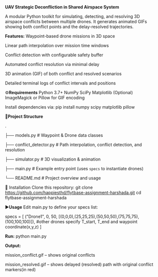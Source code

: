**UAV Strategic Deconfliction in Shared Airspace System**


A modular Python toolkit for simulating, detecting, and resolving 3D airspace conflicts between multiple drones. It generates animated GIFs showing both conflict points and the delay-resolved trajectories.


**Features:**
Waypoint-based drone missions in 3D space

Linear path interpolation over mission time windows

Conflict detection with configurable safety buffer

Automated conflict resolution via minimal delay

3D animation (GIF) of both conflict and resolved scenarios

Detailed terminal logs of conflict intervals and positions


⚙️**Requirements**
Python 3.7+
NumPy
SciPy
Matplotlib
(Optional) ImageMagick or Pillow for GIF encoding


Install dependencies via:
pip install numpy scipy matplotlib pillow


📁**Project Structure**

.

├── models.py             # Waypoint & Drone data classes

├── conflict_detector.py  # Path interpolation, conflict detection, and resolution

├── simulator.py          # 3D visualization & animation

├── main.py               # Example entry point (uses `specs` to instantiate drones)

└── README.md             # Project overview and usage


🔧 Installation
Clone this repository:
git clone https://github.com/happiesthd/flytbase-assignment-harshada.git
cd flytbase-assignment-harshada


▶️**Usage**
Edit main.py to define your specs list:

specs = [
  ("Drone1", 0, 50, [(0,0,0),(25,25,25),(50,50,50),(75,75,75),(100,100,100)]),
 #other drones specify T_start, T_end and waypoint coordinate(x,y,z)
]


**Run:**
python main.py


**Output:**

mission_conflict.gif – shows original conflicts

mission_resolved.gif – shows delayed (resolved) path with original conflict markers(in red)




